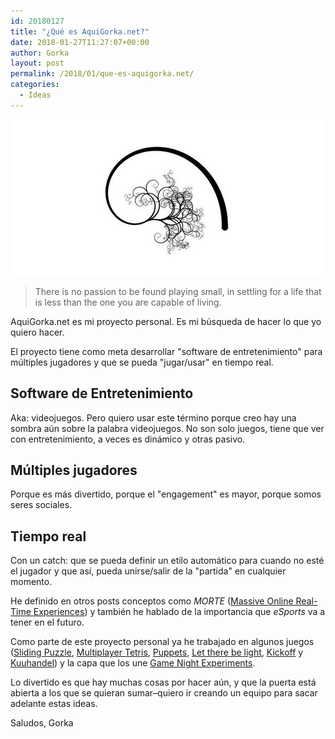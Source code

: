 ```yaml
---
id: 20180127
title: "¿Qué es AquiGorka.net?"
date: 2018-01-27T11:27:07+00:00
author: Gorka
layout: post
permalink: /2018/01/que-es-aquigorka.net/
categories:
  - Ideas
---
```

<img style="margin: auto;" src="/public/img/2018/01/aquigorka-net-logo.jpg" alt="AquiGorka.net" />

>There is no passion to be found playing small, in settling for a life that is less than the one you are capable of living.

AquiGorka.net es mi proyecto personal. Es mi búsqueda de hacer lo que yo quiero hacer.

El proyecto tiene como meta desarrollar "software de entretenimiento" para múltiples jugadores y que se pueda "jugar/usar" en tiempo real.


## Software de Entretenimiento

Aka: videojuegos. Pero quiero usar este término porque creo hay una sombra aún sobre la palabra videojuegos. No son solo juegos, tiene que ver con entretenimiento, a veces es dinámico y otras pasivo.


## Múltiples jugadores

Porque es más divertido, porque el "engagement" es mayor, porque somos seres sociales.


## Tiempo real

Con un catch: que se pueda definir un etilo automático para cuando no esté el jugador y que así, pueda unirse/salir de la "partida" en cualquier momento.


He definido en otros posts conceptos como _MORTE_ ([Massive Online Real-Time Experiences](https://aquigorka.net/post/morte/)) y también he hablado de la importancia que _eSports_ va a tener en el futuro.


Como parte de este proyecto personal ya he trabajado en algunos juegos ([Sliding Puzzle](https://github.com/AquiGorka/sliding-puzzle), [Multiplayer Tetris](https://github.com/AquiGorka/multiplayer-tetris), [Puppets](https://github.com/AquiGorka/puppets), [Let there be light](https://github.com/AquiGorka/adventures-with-webvr), [Kickoff](https://github.com/AquiGorka/kickoff) y [Kuuhandel](https://github.com/AquiGorka/kuhhandel)) y la capa que los une [Game Night Experiments](https://github.com/AquiGorka/game-night-experiments).

Lo divertido es que hay muchas cosas por hacer aún, y que la puerta está abierta a los que se quieran sumar–quiero ir creando un equipo para sacar adelante estas ideas.

Saludos,
Gorka
